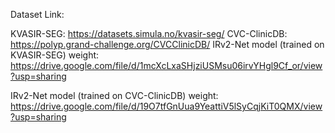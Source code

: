 
Dataset Link:

KVASIR-SEG: https://datasets.simula.no/kvasir-seg/
CVC-ClinicDB: https://polyp.grand-challenge.org/CVCClinicDB/
IRv2-Net model (trained on KVASIR-SEG) weight:
https://drive.google.com/file/d/1mcXcLxaSHjziUSMsu06irvYHgl9Cf_or/view?usp=sharing

IRv2-Net model (trained on CVC-ClinicDB) weight:
https://drive.google.com/file/d/19O7tfGnUua9YeattiV5lSyCqjKiT0QMX/view?usp=sharing

